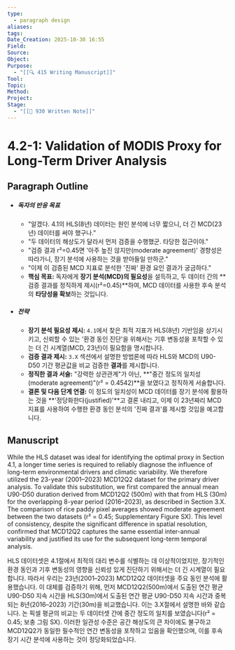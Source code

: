 ```yaml
---
type:
  - paragraph design
aliases:
tags:
Date_Creation: 2025-10-30 16:55
Field:
Source:
Object:
Purpose:
  - "[[🔍 415 Writing Manuscript]]"
Tool:
Topic:
Method:
Project:
Stage:
  - "[[📝 930 Written Note]]"
---
```

# 4.2-1: Validation of MODIS Proxy for Long-Term Driver Analysis

## Paragraph Outline
- ##### 독자의 반응 목표
    - "알겠다. 4.1의 HLS(8년) 데이터는 원인 분석에 너무 짧으니, 더 긴 MCD(23년) 데이터를 써야 했구나."
    - "두 데이터의 해상도가 달라서 먼저 검증을 수행했군. 타당한 접근이야."
    - "검증 결과 r²=0.45면 '아주 높진 않지만(moderate agreement)' 경향성은 따라가니, 장기 분석에 사용하는 것을 받아들일 만하군."
    - "이제 이 검증된 MCD 지표로 분석한 '진짜' 환경 요인 결과가 궁금하다."
    - **핵심 목표:** 독자에게 **장기 분석(MCD)의 필요성**을 설득하고, 두 데이터 간의 **검증 결과를 정직하게 제시(r²=0.45)**하여, MCD 데이터를 사용한 후속 분석의 **타당성을 확보**하는 것입니다.
- ##### 전략
    - **장기 분석 필요성 제시:** `4.1`에서 찾은 최적 지표가 HLS(8년) 기반임을 상기시키고, 신뢰할 수 있는 '환경 동인 진단'을 위해서는 기후 변동성을 포착할 수 있는 더 긴 시계열(MCD, 23년)이 필요함을 명시합니다.
    - **검증 결과 제시:** `3.X` 섹션에서 설명한 방법론에 따라 HLS와 MCD의 U90-D50 기간 평균값을 비교 검증한 **결과**를 제시합니다.
    - **정직한 결과 서술:** "강력한 상관관계"가 아닌, **"중간 정도의 일치성(moderate agreement)"(r² = 0.4542)**을 보였다고 정직하게 서술합니다.
    - **결론 및 다음 단계 연결:** 이 정도의 일치성이 MCD 데이터를 장기 분석에 활용하는 것을 **'정당화한다(justified)'**고 결론 내리고, 이제 이 23년짜리 MCD 지표를 사용하여 수행한 환경 동인 분석의 '진짜 결과'를 제시할 것임을 예고합니다.

## Manuscript

While the HLS dataset was ideal for identifying the optimal proxy in Section 4.1, a longer time series is required to reliably diagnose the influence of long-term environmental drivers and climatic variability. We therefore utilized the 23-year (2001–2023) MCD12Q2 dataset for the primary driver analysis. To validate this substitution, we first compared the annual mean U90-D50 duration derived from MCD12Q2 (500m) with that from HLS (30m) for the overlapping 8-year period (2016–2023), as described in Section 3.X. The comparison of rice paddy pixel averages showed moderate agreement between the two datasets (r² = 0.45; Supplementary Figure SX). This level of consistency, despite the significant difference in spatial resolution, confirmed that MCD12Q2 captures the same essential inter-annual variability and justified its use for the subsequent long-term temporal analysis.

HLS 데이터셋은 4.1절에서 최적의 대리 변수를 식별하는 데 이상적이었지만, 장기적인 환경 동인과 기후 변동성의 영향을 신뢰성 있게 진단하기 위해서는 더 긴 시계열이 필요합니다. 따라서 우리는 23년(2001–2023) MCD12Q2 데이터셋을 주요 동인 분석에 활용했습니다. 이 대체를 검증하기 위해, 먼저 MCD12Q2(500m)에서 도출된 연간 평균 U90-D50 지속 시간을 HLS(30m)에서 도출된 연간 평균 U90-D50 지속 시간과 중복되는 8년(2016–2023) 기간(30m)을 비교했습니다. 이는 3.X절에서 설명한 바와 같습니다. 논 픽셀 평균의 비교는 두 데이터셋 간에 중간 정도의 일치를 보였습니다(r² = 0.45; 보충 그림 SX). 이러한 일관성 수준은 공간 해상도의 큰 차이에도 불구하고 MCD12Q2가 동일한 필수적인 연간 변동성을 포착하고 있음을 확인했으며, 이를 후속 장기 시간 분석에 사용하는 것이 정당화되었습니다.